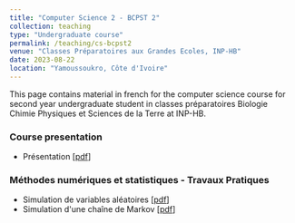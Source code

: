 ```yaml
---
title: "Computer Science 2 - BCPST 2"
collection: teaching
type: "Undergraduate course"
permalink: /teaching/cs-bcpst2
venue: "Classes Préparatoires aux Grandes Ecoles, INP-HB"
date: 2023-08-22
location: "Yamoussoukro, Côte d'Ivoire"
---
```


This page contains material in french for the computer science course for second year undergraduate student in classes préparatoires Biologie Chimie Physiques et Sciences de la Terre at INP-HB.

### Course presentation

- Présentation [[pdf](/files/00_presentation_S3_v2.pdf)]

### Méthodes numériques et statistiques - Travaux Pratiques

- Simulation de variables aléatoires [[pdf](/files/01_TP1_methodes_numeriques_S3_v2.pdf)]
- Simulation d'une chaîne de Markov [[pdf](/files/02_TP2_methodes_numeriques_S3_v2.pdf)]

